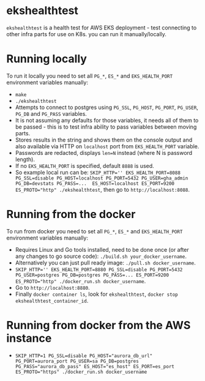 # ekshealthtest

`ekshealthtest` is a health test for AWS EKS deployment - test connecting to other infra parts for use on K8s. you can run it manually/locally.

# Running locally

To run it locally you need to set all `PG_*`, `ES_*` and `EKS_HEALTH_PORT` environment variables manually:

- `make`
- `./ekshealthtest`
- Attempts to connect to postgres using `PG_SSL`, `PG_HOST`, `PG_PORT`, `PG_USER`, `PG_DB` and `PG_PASS` variables.
- It is not assuming any defaults for those variables, it needs all of them to be passed - this is to test infra ability to pass variables between moving parts.
- Stores results in the string and shows them on the console output and also available via HTTP on `localhost` port from `EKS_HEALTH_PORT` variable.
- Passwords are redacted, displays `len=N` instead (where N is password length).
- If no `EKS_HEALTH_PORT` is specified, default `8888` is used.
- So example local run can be: `SKIP_HTTP='' EKS_HEALTH_PORT=8088 PG_SSL=disable PG_HOST=localhost PG_PORT=5432 PG_USER=gha_admin PG_DB=devstats PG_PASS=...  ES_HOST=localhost ES_PORT=9200 ES_PROTO="http" ./ekshealthtest`, then go to `http://localhost:8088`.

# Running from the docker

To run from docker you need to set all `PG_*`, `ES_*` and `EKS_HEALTH_PORT` environment variables manually:

- Requires Linux and Go tools installed, need to be done once (or after any changes to go source code): `./build.sh your_docker_username`.
- Alternatively you can just pull ready image: `./pull.sh docker_username`.
- `SKIP_HTTP='' EKS_HEALTH_PORT=8880 PG_SSL=disable PG_PORT=5432 PG_USER=postgres PG_DB=postgres PG_PASS=... ES_PORT=9200 ES_PROTO="http" ./docker_run.sh docker_username`.
- Go to `http://localhost:8880`.
- Finally `docker container ls`, look for `ekshealthtest`, `docker stop ekshealthtest_container_id`.

# Running from docker from the AWS instance

- `SKIP_HTTP=1 PG_SSL=disable PG_HOST="aurora_db_url" PG_PORT=aurora_port PG_USER=sa PG_DB=postgres PG_PASS="aurora_db_pass" ES_HOST="es_host" ES_PORT=es_port ES_PROTO="https" ./docker_run.sh docker_username`
